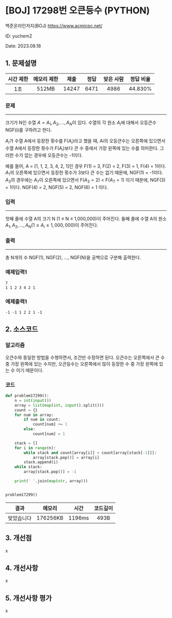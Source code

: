 # [BOJ] 17298번 오큰등수 (PYTHON)
백준온라인저지(BOJ) https://www.acmicpc.net/

ID: yuchem2

Date: 2023.08.18
## 1. 문제설명
| 시간 제한 | 메모리 제한 | 제출  | 정답 | 맞은 사람 | 정답 비율 |
| :---: | :---: | :---: | :---: | :---: | :---: |
| 1초 | 512MB | 14247 | 6471 | 4986 | 44.830% |

### 문제
---
크기가 N인 수열 $A = A_1, A_2, ..., A_N$이 있다. 수열의 각 원소 $A_i$에 대해서 오등큰수 NGF(i)를 구하려고 한다.

$A_i$가 수열 A에서 등장한 횟수를 F($A_i$)라고 했을 때, Ai의 오등큰수는 오른쪽에 있으면서 수열 A에서 등장한 횟수가 F($A_i$)보다 큰 수 중에서 가장 왼쪽에 있는 수를 의미한다. 그러한 수가 없는 경우에 오등큰수는 -1이다.

예를 들어, A = [1, 1, 2, 3, 4, 2, 1]인 경우 F(1) = 3, F(2) = 2, F(3) = 1, F(4) = 1이다. $A_1$의 오른쪽에 있으면서 등장한 횟수가 3보다 큰 수는 없기 때문에, NGF(1) = -1이다. $A_3$의 경우에는 $A_7$이 오른쪽에 있으면서 F($A_3=2$) < F($A_7=1$) 이기 때문에, NGF(3) = 1이다. NGF(4) = 2, NGF(5) = 2, NGF(6) = 1 이다.
### 입력
---
첫째 줄에 수열 A의 크기 N (1 ≤ N ≤ 1,000,000)이 주어진다. 둘째 줄에 수열 A의 원소 $A_1, A_2, ..., A_N (1 ≤ A_i ≤ 1,000,000)$이 주어진다.
### 출력
---
총 N개의 수 NGF(1), NGF(2), ..., NGF(N)을 공백으로 구분해 출력한다.
### 예제입력1
```
7
1 1 2 3 4 2 1
```
### 예제출력1
```
-1 -1 1 2 2 1 -1
```
## 2. 소스코드

### 알고리즘
오큰수와 동일한 방법을 수행하면서, 조건만 수정하면 된다. 오큰수는 오른쪽에서 큰 수 중 가장 왼쪽에 있는 수지만, 오큰등수는 오른쪽에서 많이 등장한 수 중 가장 왼쪽에 있는 수 이기 때문이다.  


### 코드
```Python
def problem17299():
    n = int(input())
    array = list(map(int, input().split()))
    count = {}
    for num in array:
        if num in count:
            count[num] += 1
        else:
            count[num] = 1

    stack = []
    for i in range(n):
        while stack and count[array[i]] > count[array[stack[-1]]]:
            array[stack.pop()] = array[i]
        stack.append(i)
    while stack:
        array[stack.pop()] = -1

    print(' '.join(map(str, array)))


problem17299()

```
| 결과 | 메모리 | 시간 | 코드길이 |
|:---:|:-----: | :---: | :----: |
| 맞았습니다 | 176256KB | 1196ms | 493B |

## 3. 개선점
x
## 4. 개선사항
x
## 5. 개선사항 평가
x
